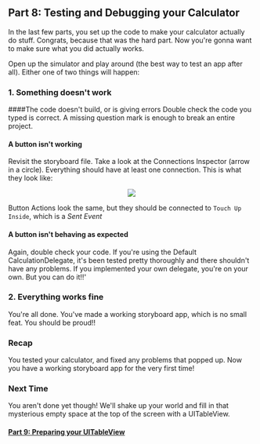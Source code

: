 ## Part 8: Testing and Debugging your Calculator

In the last few parts, you set up the code to make your calculator actually do stuff. Congrats, because that was the hard part. Now you're gonna want to make sure what you did actually works.

Open up the simulator and play around (the best way to test an app after all). Either one of two things will happen:

### 1. Something doesn't work

####The code doesn't build, or is giving errors
Double check the code you typed is correct. A missing question mark is enough to break an entire project.

#### A button isn't working
Revisit the storyboard file. Take a look at the Connections Inspector (arrow in a circle). Everything should have at least one connection. This is what they look like:

<p align="center"> <img src="/assets/calculator/P8/screenshot1.png" align="center"> </p>

Button Actions look the same, but they should be connected to `Touch Up Inside`, which is a *Sent Event*

#### A button isn't behaving as expected
Again, double check your code. If you're using the Default CalculationDelegate, it's been tested pretty thoroughly and there shouldn't have any problems. If you implemented your own delegate, you're on your own. But you can do it!!'

### 2. Everything works fine

You're all done. You've made a working storyboard app, which is no small feat. You should be proud!!

### Recap
You tested your calculator, and fixed any problems that popped up. Now you have a working storyboard app for the very first time!

### Next Time
You aren't done yet though! We'll shake up your world and fill in that mysterious empty space at the top of the screen with a UITableView.

#### <a href="#top" onclick="setCalculatorTutorial(9)">Part 9: Preparing your UITableView</a>
